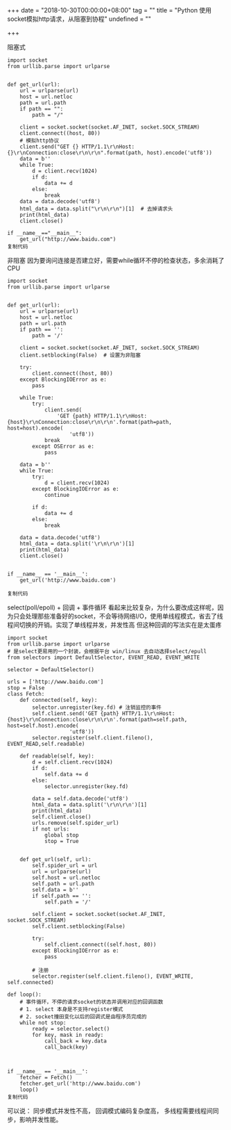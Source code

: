 +++
date = "2018-10-30T00:00:00+08:00"
tag = ""
title = "Python 使用socket模拟http请求，从阻塞到协程"
undefined = ""

+++

阻塞式

    import socket
    from urllib.parse import urlparse
    
    
    def get_url(url):
        url = urlparse(url)
        host = url.netloc
        path = url.path
        if path == "":
            path = "/"
    
        client = socket.socket(socket.AF_INET, socket.SOCK_STREAM)
        client.connect((host, 80))
        # 模拟http协议
        client.send("GET {} HTTP/1.1\r\nHost:{}\r\nConnection:close\r\n\r\n".format(path, host).encode('utf8'))
        data = b''
        while True:
            d = client.recv(1024)
            if d:
                data += d
            else:
                break
        data = data.decode('utf8')
        html_data = data.split("\r\n\r\n")[1]  # 去掉请求头
        print(html_data)
        client.close()
    
    if __name__=="__main__":
        get_url("http://www.baidu.com")
    复制代码

非阻塞 因为要询问连接是否建立好，需要while循环不停的检查状态，多余消耗了CPU

    import socket
    from urllib.parse import urlparse
    
    
    def get_url(url):
        url = urlparse(url)
        host = url.netloc
        path = url.path
        if path == '':
            path = '/'
    
        client = socket.socket(socket.AF_INET, socket.SOCK_STREAM)
        client.setblocking(False)  # 设置为非阻塞
    
        try:
            client.connect((host, 80))
        except BlockingIOError as e:
            pass
    
        while True:
            try:
                client.send(
                    'GET {path} HTTP/1.1\r\nHost:{host}\r\nConnection:close\r\n\r\n'.format(path=path, host=host).encode(
                        'utf8'))
                break
            except OSError as e:
                pass
    
        data = b''
        while True:
            try:
                d = client.recv(1024)
            except BlockingIOError as e:
                continue
    
            if d:
                data += d
            else:
                break
    
        data = data.decode('utf8')
        html_data = data.split('\r\n\r\n')[1]
        print(html_data)
        client.close()
    
    
    if __name__ == '__main__':
        get_url('http://www.baidu.com')
    
    复制代码

select(poll/epoll) + 回调 + 事件循环 看起来比较复杂，为什么要改成这样呢，因为只会处理那些准备好的socket，不会等待网络I/O，使用单线程模式，省去了线程间切换的开销。实现了单线程并发，并发性高 但这种回调的写法实在是太蛋疼

    import socket
    from urllib.parse import urlparse
    # 是select更易用的一个封装，会根据平台 win/linux 去自动选择select/epull
    from selectors import DefaultSelector, EVENT_READ, EVENT_WRITE
    
    selector = DefaultSelector()
    
    urls = ['http://www.baidu.com']
    stop = False
    class Fetch:
        def connected(self, key):
            selector.unregister(key.fd) # 注销监控的事件
            self.client.send('GET {path} HTTP/1.1\r\nHost:{host}\r\nConnection:close\r\n\r\n'.format(path=self.path, host=self.host).encode(
                        'utf8'))
            selector.register(self.client.fileno(), EVENT_READ,self.readable)
    
        def readable(self, key):
            d = self.client.recv(1024)
            if d:
                self.data += d
            else:
                selector.unregister(key.fd)
    
            data = self.data.decode('utf8')
            html_data = data.split('\r\n\r\n')[1]
            print(html_data)
            self.client.close()
            urls.remove(self.spider_url)
            if not urls:
                global stop
                stop = True
    
    
        def get_url(self, url):
            self.spider_url = url
            url = urlparse(url)
            self.host = url.netloc
            self.path = url.path
            self.data = b''
            if self.path == '':
                self.path = '/'
    
            self.client = socket.socket(socket.AF_INET, socket.SOCK_STREAM)
            self.client.setblocking(False)
    
            try:
                self.client.connect((self.host, 80))
            except BlockingIOError as e:
                pass
    
            # 注册
            selector.register(self.client.fileno(), EVENT_WRITE, self.connected)
    
    def loop():
        # 事件循环，不停的请求socket的状态并调用对应的回调函数
        # 1. select 本身是不支持register模式
        # 2. socket撞田变化以后的回调式是由程序员完成的
        while not stop:
            ready = selector.select()
            for key, mask in ready:
                call_back = key.data
                call_back(key)
    
    
    
    if __name__ == '__main__':
        fetcher = Fetch()
        fetcher.get_url('http://www.baidu.com')
        loop()
    复制代码

可以说： 同步模式并发性不高， 回调模式编码复杂度高， 多线程需要线程间同步，影响并发性能。